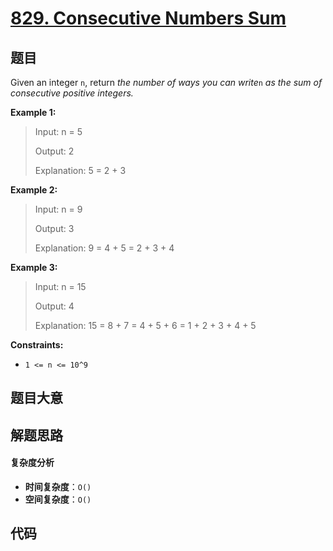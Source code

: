 # [829. Consecutive Numbers Sum](https://leetcode.com/problems/consecutive-numbers-sum/)

## 题目

Given an integer `n`, return _the number of ways you can write_`n` _as the sum
of consecutive positive integers._

**Example 1:**

> Input: n = 5
>
> Output: 2
>
> Explanation: 5 = 2 + 3

**Example 2:**

> Input: n = 9
>
> Output: 3
>
> Explanation: 9 = 4 + 5 = 2 + 3 + 4

**Example 3:**

> Input: n = 15
>
> Output: 4
>
> Explanation: 15 = 8 + 7 = 4 + 5 + 6 = 1 + 2 + 3 + 4 + 5

**Constraints:**

- `1 <= n <= 10^9`

## 题目大意

## 解题思路

#### 复杂度分析

- **时间复杂度**：`O()`
- **空间复杂度**：`O()`

## 代码

```javascript

```
